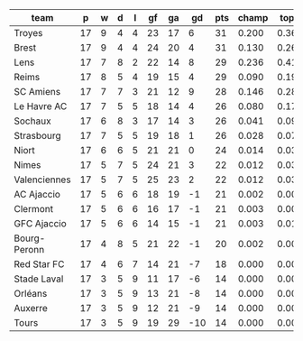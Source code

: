 |     team     | p  | w | d | l | gf | ga | gd  | pts | champ | top2  | top3  | top4  |  5-7  | bot4  | bot3  | bot2  |
|--------------|----|---|---|---|----|----|-----|-----|-------|-------|-------|-------|-------|-------|-------|-------|
| Troyes       | 17 | 9 | 4 | 4 | 23 | 17 |   6 |  31 | 0.200 | 0.360 | 0.491 | 0.603 | 0.235 | 0.001 | 0.000 | 0.000|
| Brest        | 17 | 9 | 4 | 4 | 24 | 20 |   4 |  31 | 0.130 | 0.263 | 0.391 | 0.502 | 0.263 | 0.002 | 0.001 | 0.000|
| Lens         | 17 | 7 | 8 | 2 | 22 | 14 |   8 |  29 | 0.236 | 0.412 | 0.554 | 0.665 | 0.210 | 0.000 | 0.000 | 0.000|
| Reims        | 17 | 8 | 5 | 4 | 19 | 15 |   4 |  29 | 0.090 | 0.192 | 0.299 | 0.405 | 0.276 | 0.004 | 0.002 | 0.000|
| SC Amiens    | 17 | 7 | 7 | 3 | 21 | 12 |   9 |  28 | 0.146 | 0.288 | 0.418 | 0.527 | 0.258 | 0.002 | 0.001 | 0.000|
| Le Havre AC  | 17 | 7 | 5 | 5 | 18 | 14 |   4 |  26 | 0.080 | 0.176 | 0.274 | 0.377 | 0.270 | 0.007 | 0.003 | 0.001|
| Sochaux      | 17 | 6 | 8 | 3 | 17 | 14 |   3 |  26 | 0.041 | 0.099 | 0.167 | 0.244 | 0.265 | 0.014 | 0.006 | 0.002|
| Strasbourg   | 17 | 7 | 5 | 5 | 19 | 18 |   1 |  26 | 0.028 | 0.070 | 0.123 | 0.196 | 0.242 | 0.020 | 0.010 | 0.004|
| Niort        | 17 | 6 | 6 | 5 | 21 | 21 |   0 |  24 | 0.014 | 0.039 | 0.075 | 0.121 | 0.194 | 0.044 | 0.020 | 0.008|
| Nimes        | 17 | 5 | 7 | 5 | 24 | 21 |   3 |  22 | 0.012 | 0.035 | 0.066 | 0.113 | 0.188 | 0.049 | 0.025 | 0.011|
| Valenciennes | 17 | 5 | 7 | 5 | 25 | 23 |   2 |  22 | 0.012 | 0.030 | 0.062 | 0.099 | 0.179 | 0.059 | 0.028 | 0.010|
| AC Ajaccio   | 17 | 5 | 6 | 6 | 18 | 19 |  -1 |  21 | 0.002 | 0.007 | 0.016 | 0.029 | 0.084 | 0.164 | 0.093 | 0.045|
| Clermont     | 17 | 5 | 6 | 6 | 16 | 17 |  -1 |  21 | 0.003 | 0.009 | 0.020 | 0.037 | 0.102 | 0.140 | 0.079 | 0.037|
| GFC Ajaccio  | 17 | 5 | 6 | 6 | 14 | 15 |  -1 |  21 | 0.003 | 0.011 | 0.022 | 0.041 | 0.108 | 0.119 | 0.066 | 0.028|
| Bourg-Peronn | 17 | 4 | 8 | 5 | 21 | 22 |  -1 |  20 | 0.002 | 0.009 | 0.020 | 0.035 | 0.092 | 0.157 | 0.090 | 0.044|
| Red Star FC  | 17 | 4 | 6 | 7 | 14 | 21 |  -7 |  18 | 0.000 | 0.001 | 0.002 | 0.006 | 0.021 | 0.412 | 0.286 | 0.163|
| Stade Laval  | 17 | 3 | 5 | 9 | 11 | 17 |  -6 |  14 | 0.000 | 0.000 | 0.000 | 0.001 | 0.006 | 0.642 | 0.499 | 0.339|
| Orléans      | 17 | 3 | 5 | 9 | 13 | 21 |  -8 |  14 | 0.000 | 0.000 | 0.000 | 0.000 | 0.003 | 0.717 | 0.592 | 0.428|
| Auxerre      | 17 | 3 | 5 | 9 | 12 | 21 |  -9 |  14 | 0.000 | 0.000 | 0.000 | 0.001 | 0.004 | 0.677 | 0.545 | 0.379|
| Tours        | 17 | 3 | 5 | 9 | 19 | 29 | -10 |  14 | 0.000 | 0.000 | 0.000 | 0.000 | 0.003 | 0.769 | 0.655 | 0.501|
